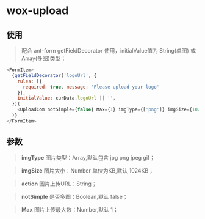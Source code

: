 # wox-upload

## 使用

> 配合 ant-form getFieldDecorator 使用，initialValue值为 String(单图) 或 Array(多图)类型；

```javascript
<FormItem>
  {getFieldDecorator('logoUrl', {
    rules: [{
      required: true, message: 'Please upload your logo'
    }],
    initialValue: curData.logoUrl || '',
  })(
    <UploadCom notSimple={false} Max={1} imgType={['png']} imgSize={1024} action={`${Base.img}/wximg/dppLogo/upload`}/>
  )}
</FormItem>
```

## 参数

> **imgType** 图片类型：Array,默认包含 jpg png jpeg gif；

> **imgSize** 图片大小：Number 单位为KB,默认 1024KB；

> **action**  图片上传URL：String；

> **notSimple**  是否多图：Boolean,默认 false；

> **Max**  图片上传最大数：Number,默认 1；
